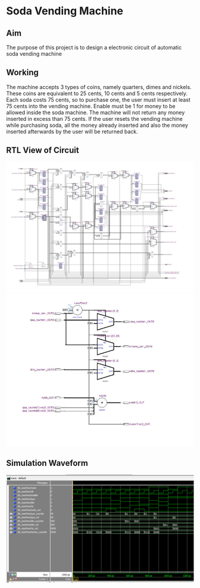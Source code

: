 # Soda Vending Machine

## Aim
The purpose of this project is to design a electronic circuit of automatic soda vending machine

## Working
The machine accepts 3 types of coins, namely quarters, dimes and nickels. These coins are equivalent to 25 cents, 10 cents and 5 cents respectively. Each soda costs 75 cents, so to purchase one, the user must insert at least 75 cents into the vending machine. Enable must be 1 for money to be allowed inside the soda machine. The machine will not return any money inserted in excess than 75 cents. If the user resets the vending machine while purchasing soda, all the money already inserted and also the money inserted afterwards by the user will be returned back. 

## RTL View of Circuit
<img src = "Images/rtl1.jpg">

<img src = "Images/rtl2.jpg">

## Simulation Waveform
<img src = "Images/sim_waveform.png">
